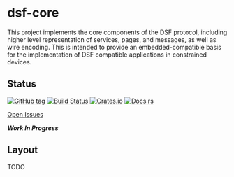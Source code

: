 # dsf-core

This project implements the core components of the DSF protocol, including higher level representation of services, pages, and messages, as well as wire encoding.
This is intended to provide an embedded-compatible basis for the implementation of DSF compatible applications in constrained devices.

## Status

[![GitHub tag](https://img.shields.io/github/tag/ryankurte/dsf-core.svg)](https://github.com/ryankurte/dsf-core)
[![Build Status](https://travis-ci.com/ryankurte/dsf-core.svg?branch=master)](https://travis-ci.com/ryankurte/dsf-core)
[![Crates.io](https://img.shields.io/crates/v/dsf-core.svg)](https://crates.io/crates/dsf-core)
[![Docs.rs](https://docs.rs/dsf-core/badge.svg)](https://docs.rs/dsf-core)

[Open Issues](https://github.com/ryankurte/dsf-core/issues)


***Work In Progress***


## Layout

TODO

